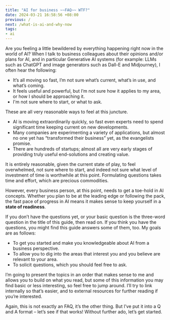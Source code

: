 ```yaml
---
title: "AI for business ~~FAQ~~ WTF?"
date: 2024-03-21 16:58:56 +08:00
previous: /
next: /what-is-ai-and-why-now
tags:
- ai
---
```


Are you feeling a little bewildered by everything happening right now in the world of AI? When I talk to business colleagues about their opinions and/or plans for AI, and in particular Generative AI systems (for example: LLMs such as ChatGPT and image generators such as Dall-E and Midjourney), I often hear the following:

* It’s all moving so fast, I’m not sure what’s current, what’s in use, and what’s coming.
* It feels useful and powerful, but I’m not sure how it applies to my area, or how I should be approaching it.
* I'm not sure where to start, or what to ask.

These are all very reasonable ways to feel at this juncture.

* AI is moving extraordinarily quickly, so fast even experts need to spend significant time keeping current on new developments.
* Many companies are experimenting a variety of applications, but almost no one yet has “transformed their business” yet, as the evangelists promise.
* There are hundreds of startups; almost all are very early stages of providing truly useful end-solutions and creating value.

It is entirely reasonable, given the current state of play, to feel overwhelmed, not sure where to start, and indeed not sure what level of investment of time is worthwhile at this point. Formulating questions takes time and effort, which are precious commodities. 

However, every business person, at this point, needs to get a toe-hold in AI concepts. Whether you plan to be at the leading edge or following the pack, the fast pace of progress in AI means it makes sense to keep yourself in a **state of readiness**. 

If you don’t have the questions yet, or your basic question is the three-word question in the title of this guide, then read on. If you think you have the questions, you might find this guide answers some of them, too. My goals are as follows:

* To get you started and make you knowledgeable about AI from a business perspective.
* To allow you to dig into the areas that interest you and you believe are relevant to your area.
* To solicit questions, which you should feel free to ask. 

I’m going to present the topics in an order that makes sense to me and allows you to build on what you read, but some of this information you may find basic or less interesting, so feel free to jump around. I’ll try to link internally so that’s easier, and to external resources for further reading if you’re interested.

Again, this is not exactly an FAQ, it’s the other thing. But I’ve put it into a Q and A format – let’s see if that works! Without further ado, let’s get started.

